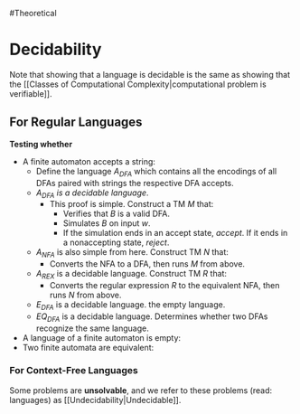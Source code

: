 #Theoretical 
# Decidability
 Note that showing that a language is decidable is the same as showing that the [[Classes of Computational Complexity|computational problem is verifiable]].
## For Regular Languages
**Testing whether**
- A finite automaton accepts a string:
	- Define the language $A_{DFA}$ which contains all the encodings of all DFAs paired with strings the respective DFA accepts.
	- $A_{DFA}$ *is a decidable language*.
		- This proof is simple. Construct a TM $M$ that:
			- Verifies that $B$ is a valid DFA.
			- Simulates $B$ on input $w$.
			- If the simulation ends in an accept state, *accept*. If it ends in a nonaccepting state, *reject*.
	- $A_{NFA}$ is also simple from here. Construct TM $N$ that:
		- Converts the NFA to a DFA, then runs $M$ from above.
	- $A_{REX}$ is a decidable language. Construct TM $R$ that:
		- Converts the regular expression $R$ to the equivalent NFA, then runs $N$ from above.
	- $E_{DFA}$ is a decidable language. the empty language.
	- $EQ_{DFA}$ is a decidable language. Determines whether two DFAs recognize the same language.
- A language of a finite automaton is empty:
- Two finite automata are equivalent:

### For Context-Free Languages

Some problems are **unsolvable**, and we refer to these problems (read: languages) as [[Undecidability|Undecidable]]. 